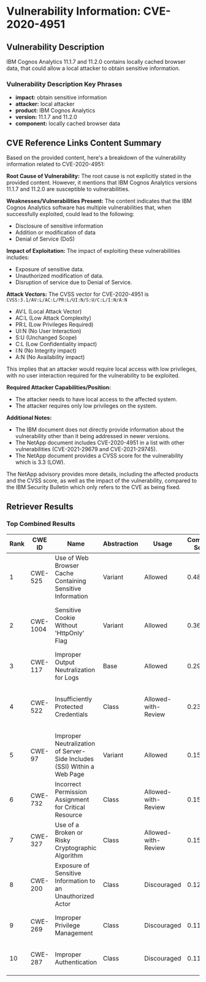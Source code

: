 # Vulnerability Information: CVE-2020-4951

## Vulnerability Description
IBM Cognos Analytics 11.1.7 and 11.2.0 contains locally cached browser data, that could allow a local attacker to obtain sensitive information.

### Vulnerability Description Key Phrases
- **impact:** obtain sensitive information
- **attacker:** local attacker
- **product:** IBM Cognos Analytics
- **version:** 11.1.7 and 11.2.0
- **component:** locally cached browser data

## CVE Reference Links Content Summary
Based on the provided content, here's a breakdown of the vulnerability information related to CVE-2020-4951:

**Root Cause of Vulnerability:**
The root cause is not explicitly stated in the provided content. However, it mentions that IBM Cognos Analytics versions 11.1.7 and 11.2.0 are susceptible to vulnerabilities.

**Weaknesses/Vulnerabilities Present:**
The content indicates that the IBM Cognos Analytics software has multiple vulnerabilities that, when successfully exploited, could lead to the following:

*   Disclosure of sensitive information
*   Addition or modification of data
*   Denial of Service (DoS)

**Impact of Exploitation:**
The impact of exploiting these vulnerabilities includes:
*   Exposure of sensitive data.
*   Unauthorized modification of data.
*   Disruption of service due to Denial of Service.

**Attack Vectors:**
The CVSS vector for CVE-2020-4951 is  `CVSS:3.1/AV:L/AC:L/PR:L/UI:N/S:U/C:L/I:N/A:N`
*   AV:L (Local Attack Vector)
*   AC:L (Low Attack Complexity)
*  PR:L (Low Privileges Required)
*   UI:N (No User Interaction)
*   S:U (Unchanged Scope)
*   C:L (Low Confidentiality impact)
*   I:N (No Integrity impact)
*   A:N (No Availability impact)

This implies that an attacker would require local access with low privileges, with no user interaction required for the vulnerability to be exploited.

**Required Attacker Capabilities/Position:**
*   The attacker needs to have local access to the affected system.
*   The attacker requires only low privileges on the system.

**Additional Notes:**
*   The IBM document does not directly provide information about the vulnerability other than it being addressed in newer versions.
*   The NetApp document includes CVE-2020-4951 in a list with other vulnerabilities (CVE-2021-29679 and CVE-2021-29745).
*   The NetApp document provides a CVSS score for the vulnerability which is 3.3 (LOW).

The NetApp advisory provides more details, including the affected products and the CVSS score, as well as the impact of the vulnerability, compared to the IBM Security Bulletin which only refers to the CVE as being fixed.

## Retriever Results

### Top Combined Results

| Rank | CWE ID | Name | Abstraction | Usage | Combined Score | Retrievers | Individual Scores |
|------|--------|------|-------------|-------|---------------|------------|-------------------|
| 1 | CWE-525 | Use of Web Browser Cache Containing Sensitive Information | Variant | Allowed | 0.4858 | dense, sparse, graph | dense: 0.590, sparse: 0.053, graph: 0.562 |
| 2 | CWE-1004 | Sensitive Cookie Without 'HttpOnly' Flag | Variant | Allowed | 0.3677 | dense, sparse, graph | dense: 0.511, sparse: 0.035, graph: 0.342 |
| 3 | CWE-117 | Improper Output Neutralization for Logs | Base | Allowed | 0.2906 | sparse, graph | sparse: 0.035, graph: 0.757 |
| 4 | CWE-522 | Insufficiently Protected Credentials | Class | Allowed-with-Review | 0.2380 | dense, sparse, graph | dense: 0.507, sparse: 0.036, graph: 0.366 |
| 5 | CWE-97 | Improper Neutralization of Server-Side Includes (SSI) Within a Web Page | Variant | Allowed | 0.1597 | sparse, graph | sparse: 0.035, graph: 0.429 |
| 6 | CWE-732 | Incorrect Permission Assignment for Critical Resource | Class | Allowed-with-Review | 0.1537 | dense, sparse | dense: 0.486, sparse: 0.032 |
| 7 | CWE-327 | Use of a Broken or Risky Cryptographic Algorithm | Class | Allowed-with-Review | 0.1530 | dense, sparse | dense: 0.484, sparse: 0.032 |
| 8 | CWE-200 | Exposure of Sensitive Information to an Unauthorized Actor | Class | Discouraged | 0.1207 | dense, sparse | dense: 0.502, sparse: 0.032 |
| 9 | CWE-269 | Improper Privilege Management | Class | Discouraged | 0.1183 | dense, sparse | dense: 0.494, sparse: 0.029 |
| 10 | CWE-287 | Improper Authentication | Class | Discouraged | 0.1165 | dense, sparse | dense: 0.486, sparse: 0.030 |

